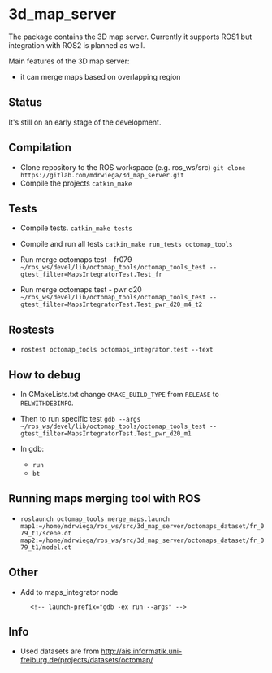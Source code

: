 # 3d_map_server

The package contains the 3D map server.
Currently it supports ROS1 but integration with ROS2 is planned as well.

Main features of the 3D map server:
- it can merge maps based on overlapping region

## Status

It's still on an early stage of the development.

## Compilation

- Clone repository to the ROS workspace (e.g. ros_ws/src)
  `git clone https://gitlab.com/mdrwiega/3d_map_server.git`
- Compile the projects
  `catkin_make`

## Tests

- Compile tests.
  `catkin_make tests`

- Compile and run all tests
  `catkin_make run_tests octomap_tools`

- Run merge octomaps test - fr079
  `~/ros_ws/devel/lib/octomap_tools/octomap_tools_test --gtest_filter=MapsIntegratorTest.Test_fr`

- Run merge octomaps test - pwr d20
  `~/ros_ws/devel/lib/octomap_tools/octomap_tools_test --gtest_filter=MapsIntegratorTest.Test_pwr_d20_m4_t2`

## Rostests

- `rostest octomap_tools octomaps_integrator.test --text`

## How to debug

- In CMakeLists.txt change `CMAKE_BUILD_TYPE` from `RELEASE` to `RELWITHDEBINFO`.

- Then to run specific test
  `gdb --args ~/ros_ws/devel/lib/octomap_tools/octomap_tools_test --gtest_filter=MapsIntegratorTest.Test_pwr_d20_m1`

- In gdb:
  - `run`
  - `bt`

## Running maps merging tool with ROS

- `roslaunch octomap_tools merge_maps.launch map1:=/home/mdrwiega/ros_ws/src/3d_map_server/octomaps_dataset/fr_079_t1/scene.ot map2:=/home/mdrwiega/ros_ws/src/3d_map_server/octomaps_dataset/fr_079_t1/model.ot`


## Other

- Add to maps_integrator node
<!--     launch-prefix = "valgrind --leak-check=full" -->
          <!-- launch-prefix="gdb -ex run --args" -->

## Info

- Used datasets are from http://ais.informatik.uni-freiburg.de/projects/datasets/octomap/